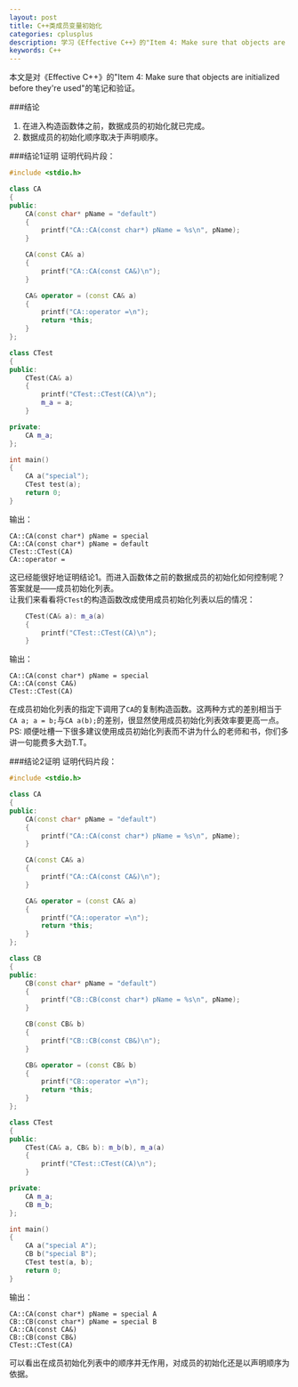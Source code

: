 ```yaml
---
layout: post
title: C++类成员变量初始化
categories: cplusplus
description: 学习《Effective C++》的"Item 4: Make sure that objects are initialized before they're used"的笔记。
keywords: C++
---
```


本文是对《Effective C++》的"Item 4: Make sure that objects are initialized before they're used"的笔记和验证。

###结论
1. 在进入构造函数体之前，数据成员的初始化就已完成。
2. 数据成员的初始化顺序取决于声明顺序。

###结论1证明
证明代码片段：

```c++
#include <stdio.h>

class CA
{
public:
    CA(const char* pName = "default") 
    { 
        printf("CA::CA(const char*) pName = %s\n", pName); 
    }

    CA(const CA& a)
    {
        printf("CA::CA(const CA&)\n");
    }

    CA& operator = (const CA& a) 
    { 
        printf("CA::operator =\n"); 
        return *this;
    }
};

class CTest
{
public:
    CTest(CA& a)
    { 
        printf("CTest::CTest(CA)\n"); 
        m_a = a; 
    }

private:
    CA m_a;
};

int main()
{
    CA a("special");
    CTest test(a);
    return 0;
}
```

输出：

```
CA::CA(const char*) pName = special
CA::CA(const char*) pName = default
CTest::CTest(CA)
CA::operator =
```

这已经能很好地证明结论1。而进入函数体之前的数据成员的初始化如何控制呢？答案就是——成员初始化列表。  
让我们来看看将`CTest`的构造函数改成使用成员初始化列表以后的情况：

```c++
    CTest(CA& a): m_a(a)
    { 
        printf("CTest::CTest(CA)\n"); 
    }
```

输出：

```
CA::CA(const char*) pName = special
CA::CA(const CA&)
CTest::CTest(CA)
```

在成员初始化列表的指定下调用了`CA`的复制构造函数。这两种方式的差别相当于`CA a; a = b;`与`CA a(b);`的差别，很显然使用成员初始化列表效率要更高一点。  
PS: 顺便吐槽一下很多建议使用成员初始化列表而不讲为什么的老师和书，你们多讲一句能费多大劲T.T。

###结论2证明
证明代码片段：

```c++
#include <stdio.h>

class CA
{
public:
    CA(const char* pName = "default") 
    { 
        printf("CA::CA(const char*) pName = %s\n", pName); 
    }

    CA(const CA& a)
    {
        printf("CA::CA(const CA&)\n");
    }

    CA& operator = (const CA& a) 
    { 
        printf("CA::operator =\n"); 
        return *this;
    }
};

class CB
{
public:
    CB(const char* pName = "default")
    {
        printf("CB::CB(const char*) pName = %s\n", pName);
    }

    CB(const CB& b)
    {
        printf("CB::CB(const CB&)\n");
    }

    CB& operator = (const CB& b)
    {
        printf("CB::operator =\n");
        return *this;
    }
};

class CTest
{
public:
    CTest(CA& a, CB& b): m_b(b), m_a(a)
    { 
        printf("CTest::CTest(CA)\n"); 
    }

private:
    CA m_a;
    CB m_b;
};

int main()
{
    CA a("special A");
    CB b("special B");
    CTest test(a, b);
    return 0;
}
```

输出：

```
CA::CA(const char*) pName = special A
CB::CB(const char*) pName = special B
CA::CA(const CA&)
CB::CB(const CB&)
CTest::CTest(CA)
```

可以看出在成员初始化列表中的顺序并无作用，对成员的初始化还是以声明顺序为依据。
